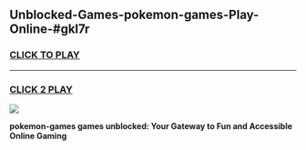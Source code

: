 
## Unblocked-Games-pokemon-games-Play-Online-#gkl7r
<h3>
<a href="https://premium.freeplayer.one?title=pokemon-games&ref=27F">CLICK TO PLAY</a></h3>
<hr>

<h3>
<a href="https://premium.freeplayer.one?title=pokemon-games&ref=27F">CLICK 2 PLAY</a>
  
</h3>

<a href="https://premium.freeplayer.one?title=pokemon-games&ref=27F"><img src="https://clearcache.store/games.png"></a>


**pokemon-games games unblocked: Your Gateway to Fun and Accessible Online Gaming**
